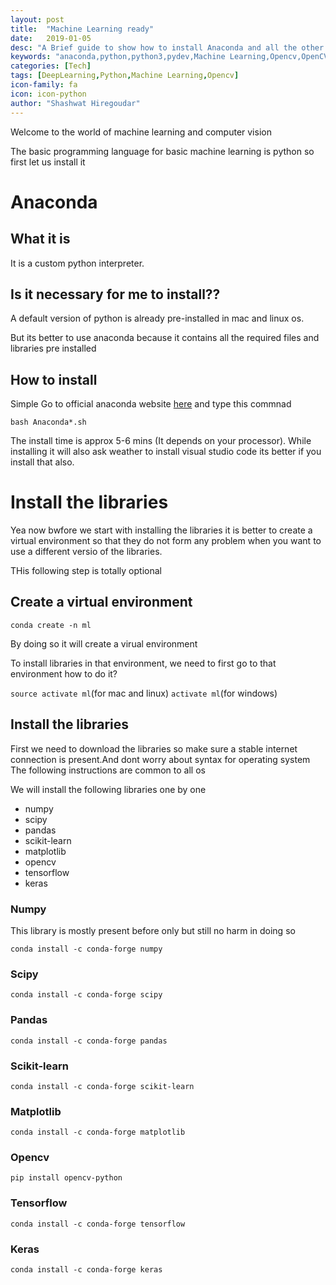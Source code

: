 ```yaml
---
layout: post
title:  "Machine Learning ready"
date:   2019-01-05
desc: "A Brief guide to show how to install Anaconda and all the other libraries to be machine learning ready"
keywords: "anaconda,python,python3,pydev,Machine Learning,Opencv,OpenCV"
categories: [Tech]
tags: [DeepLearning,Python,Machine Learning,Opencv]
icon-family: fa
icon: icon-python
author: "Shashwat Hiregoudar"
---
```

Welcome to the world of machine learning and computer vision

The basic programming language for basic machine learning is python so first let us install it
# Anaconda

## What it is
It is a custom python interpreter.

## Is it necessary for me to install??
A default version of python is already pre-installed in mac and linux os.

But its better to use anaconda because it contains all the required files and libraries pre installed

## How to install 
Simple Go to official anaconda website [here](https://www.anaconda.com/download/)
and type this commnad 

```bash Anaconda*.sh```

The install time is approx 5-6 mins (It depends on your processor). While installing it will also ask weather to install visual studio code its better if you install that also.

# Install the libraries

Yea now bwfore we start with installing the libraries it is better to create a virtual environment so that they do not form any problem when you want to use a different versio of the libraries.

THis following step is totally optional

## Create a virtual environment

```conda create -n ml```

By doing so it will create a virual environment

To install libraries in that environment, we need to first go to that environment how to do it?

```source activate ml```(for mac and linux) ```activate ml```(for windows)

## Install the libraries

First we need to download the libraries so make sure a stable internet connection is present.And dont worry about syntax for operating system The following instructions are common to all os

We will install the following libraries one by one
* numpy
* scipy
* pandas
* scikit-learn
* matplotlib
* opencv
* tensorflow
* keras

### Numpy
This library is mostly present before only but still no harm in doing so

```conda install -c conda-forge numpy ```

### Scipy
```conda install -c conda-forge scipy ```
### Pandas
```conda install -c conda-forge pandas```
### Scikit-learn
```conda install -c conda-forge scikit-learn ```
### Matplotlib
```conda install -c conda-forge matplotlib```
### Opencv
```pip install opencv-python```
### Tensorflow
```conda install -c conda-forge tensorflow ```
### Keras
```conda install -c conda-forge keras```

